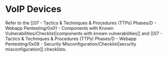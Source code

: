 # VoIP Devices

Refer to the [[07 - Tactics & Techniques & Procedures (TTPs) Phases/D - Webapp Pentesting/0x01 - Components with Known Vulnerabilities/Checklist|components with known vulnerabilities]] and [[07 - Tactics & Techniques & Procedures (TTPs) Phases/D - Webapp Pentesting/0x08 - Security Misconfiguration/Checklist|security misconfiguration]] checklists.